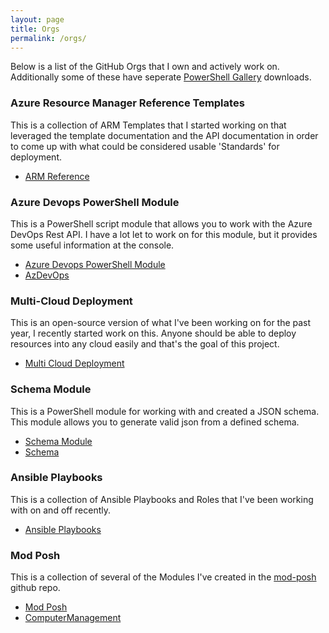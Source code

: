 ```yaml
---
layout: page
title: Orgs
permalink: /orgs/
---
```

Below is a list of the GitHub Orgs that I own and actively work on. Additionally some of these have seperate [PowerShell Gallery](https://www.powershellgallery.com/) downloads.

### Azure Resource Manager Reference Templates

This is a collection of ARM Templates that I started working on that leveraged the template documentation and the API documentation in order to come up with what could be considered usable 'Standards' for deployment.

* [ARM Reference](https://github.com/ArmReference)

### Azure Devops PowerShell Module

This is a PowerShell script module that allows you to work with the Azure DevOps Rest API. I have a lot let to work on for this module, but it provides some useful information at the console.

* [Azure Devops PowerShell Module](https://github.com/Azure-Devops-PowerShell-Module)
* [AzDevOps](https://www.powershellgallery.com/packages/AzDevOps)

### Multi-Cloud Deployment

This is an open-source version of what I've been working on for the past year, I recently started work on this. Anyone should be able to deploy resources into any cloud easily and that's the goal of this project.

* [Multi Cloud Deployment](https://github.com/MultiCloudDeployment)

### Schema Module

This is a PowerShell module for working with and created a JSON schema. This module allows you to generate valid json from a defined schema.

* [Schema Module](https://github.com/SchemaModule)
* [Schema](https://www.powershellgallery.com/packages/schema)

### Ansible Playbooks

This is a collection of Ansible Playbooks and Roles that I've been working with on and off recently.

* [Ansible Playbooks](https://github.com/anisble-playbooks)

### Mod Posh

This is a collection of several of the Modules I've created in the [mod-posh](https://github.com/jeffpatton1971/mod-posh) github repo.

* [Mod Posh](https://github.com/mod-posh)
* [ComputerManagement](https://www.powershellgallery.com/packages/ComputerManagement)

